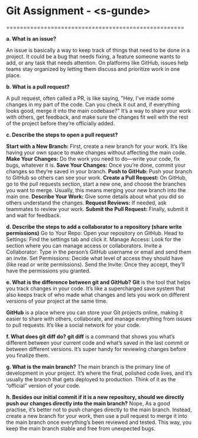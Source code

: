 # Git Assignment - \<s-gunde\>

====================================================

**a. What is an issue?** 

An issue is basically a way to keep track of things that need to be done in a project. It could be a bug that needs fixing, a feature someone wants to add, or any task that needs attention. On platforms like GitHub, issues help teams stay organized by letting them discuss and prioritize work in one place.

**b. What is a pull request?**

A pull request, often called a PR, is like saying, "Hey, I've made some changes in my part of the code. Can you check it out and, if everything looks good, merge it into the main codebase?" It’s a way to share your work with others, get feedback, and make sure the changes fit well with the rest of the project before they’re officially added.

**c. Describe the steps to open a pull request?**

**Start with a New Branch:** First, create a new branch for your work. It’s like having your own space to make changes without affecting the main code.
**Make Your Changes:** Do the work you need to do—write your code, fix bugs, whatever it is.
**Save Your Changes:** Once you’re done, commit your changes so they’re saved in your branch.
**Push to GitHub:** Push your branch to GitHub so others can see your work.
**Create a Pull Request:** On GitHub, go to the pull requests section, start a new one, and choose the branches you want to merge. Usually, this means merging your new branch into the main one.
**Describe Your Work:** Give some details about what you did so others understand the changes.
**Request Reviews:** If needed, ask teammates to review your work.
**Submit the Pull Request:** Finally, submit it and wait for feedback.

**d. Describe the steps to add a collaborator to a repository (share write permissions)**
Go to Your Repo: Open your repository on GitHub.
Head to Settings: Find the settings tab and click it.
Manage Access: Look for the section where you can manage access or collaborators.
Invite a Collaborator: Type in the person’s GitHub username or email and send them an invite.
Set Permissions: Decide what level of access they should have (like read or write permissions).
Send the Invite: Once they accept, they’ll have the permissions you granted.

**e. What is the difference between git and GitHub?**
**Git** is the tool that helps you track changes in your code. It’s like a supercharged save system that also keeps track of who made what changes and lets you work on different versions of your project at the same time.

**GitHub** is a place where you can store your Git projects online, making it easier to share with others, collaborate, and manage everything from issues to pull requests. It’s like a social network for your code.

**f. What does git diff do?**
**git diff** is a command that shows you what’s different between your current code and what’s saved in the last commit or between different versions. It’s super handy for reviewing changes before you finalize them.

**g. What is the main branch?**
The main branch is the primary line of development in your project. It’s where the final, polished code lives, and it’s usually the branch that gets deployed to production. Think of it as the “official” version of your code.

**h. Besides our initial commit if it is a new repository, should we directly push our changes directly into the main branch?**
Nope, As a good practise, it’s better not to push changes directly to the main branch. Instead, create a new branch for your work, then use a pull request to merge it into the main branch once everything’s been reviewed and tested. This way, you keep the main branch stable and free from unexpected bugs.

